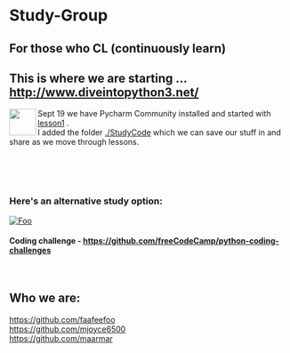 
# Study-Group
## For those who CL (continuously learn)


## This is where we are starting ... http://www.diveintopython3.net/
<a href="http://www.diveintopython3.net"><img src = "https://github.com/mjoyce6500/Study-Group/blob/master/images/DiveIntoPython3.jpg" align="left" height="48" width="48"></a>
Sept 19 we have Pycharm Community installed and started with [lesson1](http://www.diveintopython3.net/your-first-python-program.html) .  
I added the folder [./StudyCode](./StudyCode) which we can save our stuff in and share as we move through lessons.

<br /> <br /> <br />


### Here's an alternative study option:
<a href="https://github.com/freeCodeCamp/freeCodeCamp" rel="Code Camp!!">![Foo](https://s3.amazonaws.com/freecodecamp/wide-social-banner.png)</a>

#### Coding challenge - https://github.com/freeCodeCamp/python-coding-challenges
<br />

## Who we are:
 https://github.com/faafeefoo <br />
 https://github.com/mjoyce6500 <br />
 https://github.com/maarmar
 
